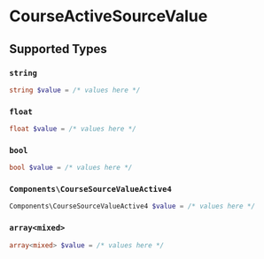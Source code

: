 # CourseActiveSourceValue


## Supported Types

### `string`

```php
string $value = /* values here */
```

### `float`

```php
float $value = /* values here */
```

### `bool`

```php
bool $value = /* values here */
```

### `Components\CourseSourceValueActive4`

```php
Components\CourseSourceValueActive4 $value = /* values here */
```

### `array<mixed>`

```php
array<mixed> $value = /* values here */
```

